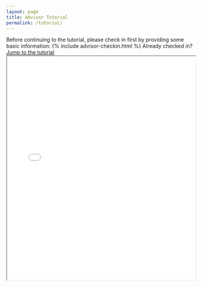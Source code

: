 ```yaml
---
layout: page
title: Advisor Tutorial
permalink: /tutorial/
---
```

<section id="advisor-checkin">
Before continuing to the tutorial, please check in first by providing some basic information:
{% include advisor-checkin.html %}
<span class="help-block"> Already checked in? <a href="#checked-in">Jump to the tutorial</a></span>
</section>


<article id="tutorial" class="hidden">
    <iframe src = "{{ site.baseurl }}/js/ViewerJS/#../../assets/Advisor Tutorial.pdf" width='100%' height='600px' allowfullscreen webkitallowfullscreen></iframe>
</article>


<script>

checkCheckedIn();


function checkCheckedIn () {
    var checkin = $("#advisor-checkin");
    var tutorial = $("#tutorial");
    if (window.location.hash === "#checked-in") {
        checkin.addClass("hidden");
        tutorial.removeClass("hidden");
    } else {
        checkin.removeClass("hidden");
        tutorial.addClass("hidden");
    }
}

$(window).on("hashchange", function(){
    checkCheckedIn();
})

</script>